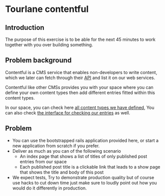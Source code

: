 # Tourlane contentful

## Introduction

The purpose of this exercise is to be able for the next 45 minutes to work together with you over building something.

## Problem background

Contentful is a CMS service that enables non-developers to write content, which we later can fetch through their [API](https://www.contentful.com/developers/docs/references/content-delivery-api/#/introduction) and list it on our web services.


Contentful like other CMSs provides you with your space where you can define your own content types then add different entries fitted within this content types.

In our space, you can check here [all content types we have defined](https://app.contentful.com/spaces/yrgv2ullbzlt/content_types), You can also check [the interface for checking our entries](https://app.contentful.com/spaces/yrgv2ullbzlt/entries?id=xZwHcHqB1J8vfl7E&contentTypeHidden=false&order.fieldId=updatedAt&order.direction=descending&displayedFieldIds=updatedAt&displayedFieldIds=author) as well.

## Problem

* You can use the bootstrapped rails application provided here, or start a new application from scratch if you prefer.
* Deliver as much as you can of the following scenario
    - An index page that shows a list of titles of only published post entries from our space
    - Each published post title is a clickable link that leads to a show page that shows the title and body of this post
* We expect tests, Try to demonstrate production quality but of course use hacks to cut down time just make sure to loudly point out how you would do it differently in production.

